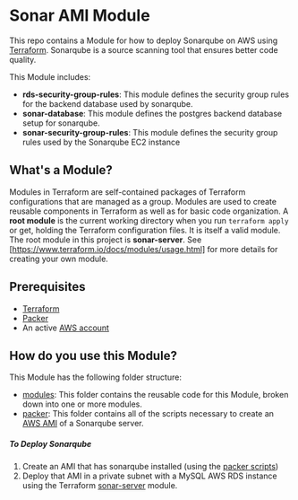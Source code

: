 # Sonar AMI Module

This repo contains a Module for how to deploy Sonarqube on AWS using [Terraform](https://www.terraform.io/). Sonarqube is a source scanning tool that ensures better code quality.

This Module includes:
- **rds-security-group-rules**: This module defines the security group rules for the backend database used by sonarqube.
- **sonar-database**: This module defines the postgres backend database setup for sonarqube.
- **sonar-security-group-rules**: This module defines the security group rules used by the Sonarqube EC2 instance

## What's a Module?
Modules in Terraform are self-contained packages of Terraform configurations that are managed as a group. Modules are used to create reusable components in Terraform as well as for basic code organization. A **root module** is the current working directory when you run `terraform apply` or get, holding the Terraform configuration files. It is itself a valid module. The root module in this project is **sonar-server**. See [https://www.terraform.io/docs/modules/usage.html] for more details for creating your own module.

## Prerequisites
- [Terraform](https://www.terraform.io/intro/getting-started/install.html)
- [Packer](https://www.packer.io/docs/install/index.html)
- An active [AWS account](https://aws.amazon.com/premiumsupport/knowledge-center/create-and-activate-aws-account/)

## How do you use this Module?
This Module has the following folder structure:
- [modules](https://github.com/department-of-veterans-affairs/ascent-sonar-ami/tree/master/modules): This folder contains the reusable code for this Module, broken down into one or more modules.
- [packer](https://github.com/department-of-veterans-affairs/ascent-sonar-ami/tree/master/packer): This folder contains all of the scripts necessary to create an [AWS AMI](https://docs.aws.amazon.com/AWSEC2/latest/UserGuide/AMIs.html) of a Sonarqube server.

##### To Deploy Sonarqube
1. Create an AMI that has sonarqube installed (using the [packer scripts](https://github.com/department-of-veterans-affairs/ascent-sonar-ami/tree/master/packer))
2. Deploy that AMI in a private subnet with a MySQL AWS RDS instance using the Terraform [sonar-server](https://github.com/department-of-veterans-affairs/ascent-sonar-ami/tree/master/modules/sonar-server) module.
